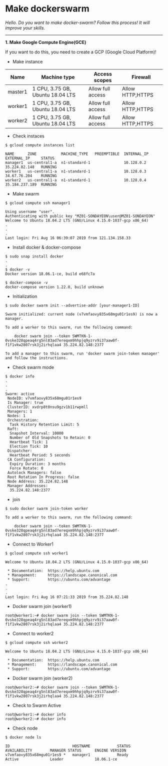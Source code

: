 # Make dockerswarm

*Hello. Do you want to make docker-swarm?
Follow this process!
It will improve your skills.*

-----

**1. Make Google Compute Engine(GCE)** 

If you want to do this, you need to create a GCP (Google Cloud Platform)!


- Make instance

| Name                  | Machine type        | Access scopes     | Firewall |
|-------------------    | -------------------| -------------------| -------------------|
| master1  | 1 CPU, 3.75 GB, Ubuntu 18.04 LTS | Allow full access | Allow HTTP,HTTPS |
| worker1  | 1 CPU, 3.75 GB, Ubuntu 18.04 LTS | Allow full access | Allow HTTP,HTTPS |
| worker2  | 1 CPU, 3.75 GB, Ubuntu 18.04 LTS | Allow full access | Allow HTTP,HTTPS |

- Check instaces
```
$ gcloud compute instances list

NAME      ZONE           MACHINE_TYPE   PREEMPTIBLE  INTERNAL_IP  EXTERNAL_IP     STATUS
manager1  us-central1-a  n1-standard-1               10.128.0.2   35.224.82.148   RUNNING
worker1   us-central1-a  n1-standard-1               10.128.0.3   34.67.76.204    RUNNING
worker2   us-central1-a  n1-standard-1               10.128.0.4   35.184.237.189  RUNNING

```

- Make swarm
```
$ gcloud compute ssh manager1

Using username "user".
Authenticating with public key "MZ01-SONDAYEON\user@MZ01-SONDAYEON"
Welcome to Ubuntu 18.04.2 LTS (GNU/Linux 4.15.0-1037-gcp x86_64)
.
.
.
Last login: Fri Aug 16 06:39:07 2019 from 121.134.158.33

```
- Install docker & docker-compose 
```
$ sudo snap install docker
.
.
$ docker -v
Docker version 18.06.1-ce, build e68fc7a

$ docker-compose -v
docker-compose version 1.22.0, build unknown
```

- Initialization
```
$ sudo docker swarm init --advertise-addr [your-manager1-ID]

Swarm initialized: current node (v7vmfaovy835x68mgu01r1es9) is now a manager.

To add a worker to this swarm, run the following command:

    docker swarm join --token SWMTKN-1-0vske328qpeaq4rg5nl83ad7ereqxm9hhpjq9yzrv9i37aaw0f-f1f1vkw2807rsk3j2irhqlaa4 35.224.82.148:2377

To add a manager to this swarm, run 'docker swarm join-token manager' and follow the instructions.
```
- Check swarm mode 
```
$ docker info
.
.
.
Swarm: active
 NodeID: v7vmfaovy835x68mgu01r1es9
 Is Manager: true
 ClusterID: xvdrp8t0nsu9gzv1b11rwpmll
 Managers: 1
 Nodes: 1
 Orchestration:
  Task History Retention Limit: 5
 Raft:
  Snapshot Interval: 10000
  Number of Old Snapshots to Retain: 0
  Heartbeat Tick: 1
  Election Tick: 10
 Dispatcher:
  Heartbeat Period: 5 seconds
 CA Configuration:
  Expiry Duration: 3 months
  Force Rotate: 0
 Autolock Managers: false
 Root Rotation In Progress: false
 Node Address: 35.224.82.148
 Manager Addresses:
  35.224.82.148:2377
```
- join

```
$ sudo docker swarm join-token worker

To add a worker to this swarm, run the following command:

    docker swarm join --token SWMTKN-1-0vske328qpeaq4rg5nl83ad7ereqxm9hhpjq9yzrv9i37aaw0f-f1f1vkw2807rsk3j2irhqlaa4 35.224.82.148:2377

```
- Connect to Worker1
```
$ gcloud compute ssh worker1

Welcome to Ubuntu 18.04.2 LTS (GNU/Linux 4.15.0-1037-gcp x86_64)

 * Documentation:  https://help.ubuntu.com
 * Management:     https://landscape.canonical.com
 * Support:        https://ubuntu.com/advantage
.
.
.
Last login: Fri Aug 16 07:21:33 2019 from 35.224.82.148
```

- Docker swarm join (worker1)
```
root@worker1:~# docker swarm join --token SWMTKN-1-0vske328qpeaq4rg5nl83ad7ereqxm9hhpjq9yzrv9i37aaw0f-f1f1vkw2807rsk3j2irhqlaa4 35.224.82.148:2377

```
-  Connect to worker2
```
$ gcloud compute ssh worker2

Welcome to Ubuntu 18.04.2 LTS (GNU/Linux 4.15.0-1037-gcp x86_64)

 * Documentation:  https://help.ubuntu.com
 * Management:     https://landscape.canonical.com
 * Support:        https://ubuntu.com/advantage
```
 - Docker swarm join (worker2)
```
root@worker2:~# docker swarm join --token SWMTKN-1-0vske328qpeaq4rg5nl83ad7ereqxm9hhpjq9yzrv9i37aaw0f-f1f1vkw2807rsk3j2irhqlaa4 35.224.82.148:2377
```
- Check to Swarm Active
```
root@worker1:~# docker info
root@worker2:~# docker info
```
- Check node
```
$ docker node ls

ID                            HOSTNAME            STATUS              AVAILABILITY        MANAGER STATUS      ENGINE VERSION
v7vmfaovy835x68mgu01r1es9 *   manager1            Ready               Active              Leader              18.06.1-ce

```
